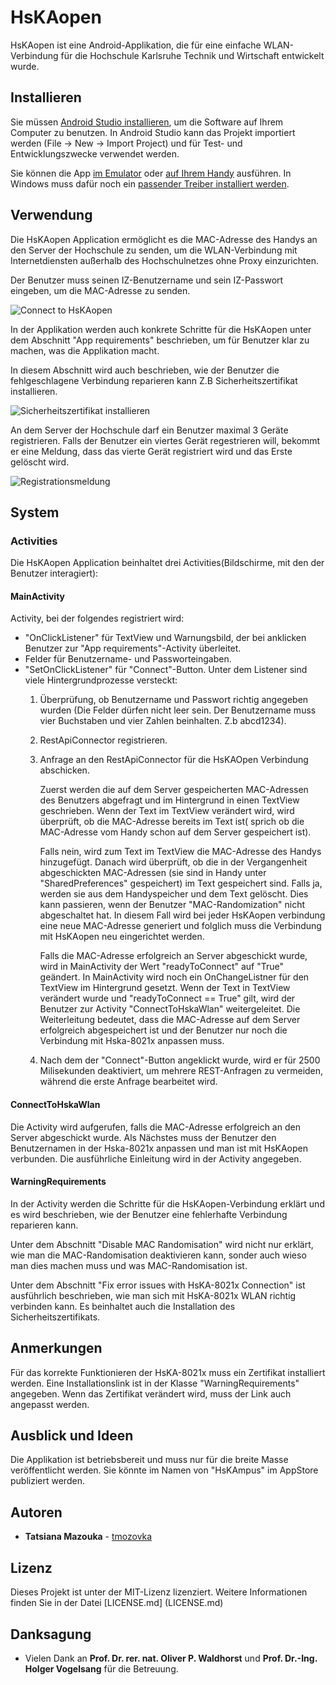 # HsKAopen

HsKAopen ist eine Android-Applikation, die für eine einfache WLAN-Verbindung für die Hochschule Karlsruhe Technik und Wirtschaft entwickelt wurde.

## Installieren

Sie müssen [Android Studio installieren](https://developer.android.com/studio/install), um die Software auf Ihrem Computer zu benutzen.
In Android Studio kann das Projekt importiert werden (File -> New -> Import Project) und für Test- und Entwicklungszwecke verwendet werden. 

Sie können die App [im Emulator](https://developer.android.com/studio/run/emulator) oder [auf Ihrem Handy](https://developer.android.com/studio/run/device) ausführen. In Windows muss dafür noch ein [passender Treiber installiert werden](https://developer.android.com/studio/run/oem-usb). 

## Verwendung

Die HsKAopen Application ermöglicht es die MAC-Adresse des Handys an den Server der Hochschule zu senden, um die WLAN-Verbindung mit Internetdiensten außerhalb des Hochschulnetzes ohne Proxy einzurichten. 

Der Benutzer muss seinen IZ-Benutzername und sein IZ-Passwort eingeben, um die MAC-Adresse zu senden. 

![Connect to HsKAopen](images_for_readme/gif_use_app.gif)

In der Applikation werden auch konkrete Schritte für die HsKAopen unter dem Abschnitt "App requirements" beschrieben, um für Benutzer klar zu machen, was die Applikation macht. 

In diesem Abschnitt wird auch beschrieben, wie der Benutzer die fehlgeschlagene Verbindung reparieren kann Z.B Sicherheitszertifikat installieren.

![Sicherheitszertifikat installieren](images_for_readme/install_certificate.gif)

An dem Server der Hochschule darf ein Benutzer maximal 3 Geräte registrieren. Falls der Benutzer ein viertes Gerät regestrieren will, bekommt er eine Meldung, dass das vierte Gerät registriert wird und das Erste gelöscht wird.

![Registrationsmeldung](images_for_readme/allow_just_3_devices.gif)

## System

### Activities 

Die HsKAopen Application beinhaltet drei Activities(Bildschirme, mit den der Benutzer interagiert):

#### MainActivity

Activity, bei der folgendes registriert wird:
* "OnClickListener" für TextView und Warnungsbild, der bei anklicken Benutzer zur "App requirements"-Activity überleitet. 
* Felder für Benutzername- und Passworteingaben. 
* "SetOnClickListener" für "Connect"-Button. Unter dem Listener sind viele Hintergrundprozesse versteckt:
    1. Überprüfung, ob Benutzername und Passwort richtig angegeben wurden 
    (Die Felder dürfen nicht leer sein. Der Benutzername muss vier Buchstaben und vier Zahlen beinhalten. Z.b abcd1234).
    2. RestApiConnector registrieren.
    3. Anfrage an den RestApiConnector für die HsKAOpen Verbindung abschicken. 

        Zuerst werden die auf dem Server gespeicherten MAC-Adressen des Benutzers abgefragt und im Hintergrund in einen TextView  geschrieben.
        Wenn der Text im TextView verändert wird, wird überprüft, ob die MAC-Adresse bereits im Text ist( sprich ob die MAC-Adresse vom Handy schon auf dem Server gespeichert ist). 

        Falls nein, wird zum Text im TextView die MAC-Adresse des Handys hinzugefügt. Danach wird überprüft, ob die in der Vergangenheit abgeschickten MAC-Adressen (sie sind in Handy unter "SharedPreferences" gespeichert) im Text gespeichert sind. Falls ja, werden sie aus dem Handyspeicher und dem Text gelöscht. Dies kann passieren, wenn der Benutzer "MAC-Randomization" nicht abgeschaltet hat.
        In diesem Fall wird bei jeder HsKAopen verbindung eine neue MAC-Adresse generiert und folglich muss die Verbindung mit HsKAopen neu eingerichtet werden. 

        Falls die MAC-Adresse erfolgreich an Server abgeschickt wurde, wird in MainActivity der Wert "readyToConnect" auf "True" geändert. 
        In MainActivity wird noch ein OnChangeListner für den TextView im Hintergrund gesetzt. Wenn der Text in TextView verändert wurde und "readyToConnect == True" gilt, wird der Benutzer zur Activity "ConnectToHskaWlan" weitergeleitet. 
        Die Weiterleitung bedeutet, dass die MAC-Adresse auf dem Server erfolgreich abgespeichert ist und der Benutzer nur noch die Verbindung mit Hska-8021x anpassen muss. 
    4. Nach dem der "Connect"-Button angeklickt wurde, wird er für 2500 Milisekunden deaktiviert, um mehrere REST-Anfragen zu vermeiden, während die erste Anfrage bearbeitet wird.

#### ConnectToHskaWlan

Die Activity wird aufgerufen, falls die MAC-Adresse erfolgreich an den Server abgeschickt wurde. 
Als Nächstes muss der Benutzer den Benutzernamen in der Hska-8021x anpassen und man ist mit HsKAopen verbunden.
Die ausführliche Einleitung wird in der Activity angegeben. 

#### WarningRequirements

In der Activity werden die Schritte für die HsKAopen-Verbindung erklärt und es wird beschrieben, wie der Benutzer eine fehlerhafte Verbindung reparieren kann. 

Unter dem Abschnitt "Disable MAC Randomisation" wird nicht nur erklärt, wie man die MAC-Randomisation deaktivieren kann, 
sonder auch wieso man dies machen muss und was MAC-Randomisation ist. 

Unter dem Abschnitt "Fix error issues with HsKA-8021x Connection" ist ausführlich beschrieben, wie man sich mit HsKA-8021x WLAN richtig verbinden kann. Es beinhaltet auch die Installation des Sicherheitszertifikats.

## Anmerkungen

Für das korrekte Funktionieren der HsKA-8021x muss ein Zertifikat installiert werden. Eine Installationslink ist in der Klasse "WarningRequirements" angegeben. Wenn das Zertifikat verändert wird, muss der Link auch angepasst werden.  

## Ausblick und Ideen

Die Applikation ist betriebsbereit und muss nur für die breite Masse veröffentlicht werden. 
Sie könnte im Namen von "HsKAmpus" im AppStore publiziert werden. 

## Autoren

* **Tatsiana Mazouka** - [tmozovka](https://github.com/tmozovka)

## Lizenz

Dieses Projekt ist unter der MIT-Lizenz lizenziert. Weitere Informationen finden Sie in der Datei [LICENSE.md] (LICENSE.md)

## Danksagung

* Vielen Dank an **Prof. Dr. rer. nat. Oliver P. Waldhorst** und **Prof. Dr.-Ing. Holger Vogelsang** für die Betreuung. 